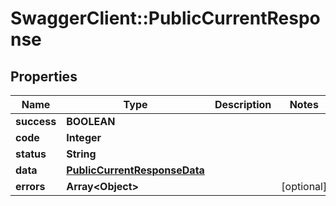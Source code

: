 # SwaggerClient::PublicCurrentResponse

## Properties
Name | Type | Description | Notes
------------ | ------------- | ------------- | -------------
**success** | **BOOLEAN** |  | 
**code** | **Integer** |  | 
**status** | **String** |  | 
**data** | [**PublicCurrentResponseData**](PublicCurrentResponseData.md) |  | 
**errors** | **Array&lt;Object&gt;** |  | [optional] 



